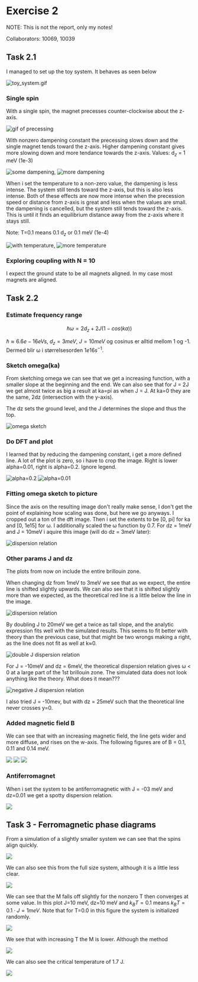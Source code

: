 # Exercise 2

NOTE: This is not the report, only my notes!

Collaborators: 10069, 10039

## Task 2.1

I managed to set up the toy system. It behaves as seen below

![toy_system.gif](../images/toy/toy_system.gif)

### Single spin

With a single spin, the magnet precesses counter-clockwise about the z-axis.

![gif of precessing](../images/2.1.1/2.1_T=0.0,a=0.0.gif)

With nonzero dampening constant the precessing slows down and the single magnet tends toward the z-axis. Higher dampening constant gives more slowing down and more tendance towards the z-axis. Values: d$_z$ = 1 meV (1e-3)

![some dampening](../images/2.1.1/2.1_T=0.0,a=0.1.gif), ![more dampening](../images/2.1.1/2.1_T=0.0,a=0.5.gif)

When i set the temperature to a non-zero value, the dampening is less intense. The system still tends toward the z-axis, but this is also less intense. Both of these effects are now more intense when the precession speed or distance from z-axis is great and less when the values are small.
the dampening is cancelled, but the system still tends toward the z-axis. This is until it finds an equilibrium distance away from the z-axis where it stays still. 

Note: T=0.1 means 0.1 d$_z$ or 0.1 meV (1e-4)

![with temperature](../images/2.1.1/2.1_T=0.1,a=0.1.gif), ![more temperature](../images/2.1.1/2.1_T=0.5,a=0.1.gif)

### Exploring coupling with N = 10

I expect the ground state to be all magnets aligned. In my case most magnets are aligned.

## Task 2.2

### Estimate frequency range

$$
ℏω = 2d_z + 2J(1 − cos(ka))
$$

$ℏ \approx 6.6e-16 eV s$, $d_z = 3meV$, $J = 10meV$ og cosinus er alltid mellom 1 og -1. Dermed blir ω i størrelsesorden $1e16 s^{-1}$.

### Sketch omega(ka)

From sketching omega we can see that we get a increasing function, with a smaller slope at the beginning and the end. We can also see that for J = 2J we get almost twice as big a result at ka=pi as when J = J. At ka=0 they are the same, 2dz (intersection with the y-axis). 

The dz sets the ground level, and the J determines the slope and thus the top.

![omega sketch](../images/2.2.2/omega_sketch.jpg)

### Do DFT and plot

I learned that by reducing the dampening constant, i get a more defined line. A lot of the plot is zero, so i have to crop the image. Right is lower alpha=0.01, right is alpha=0.2. Ignore legend.

![alpha=0.2](../images/2.2.2/dispersion_relation_a0.2_wo_fit.jpg)
![alpha=0.01](../images/2.2.2/dispersion_relation_a0.01_wo_fit.jpg)

### Fitting omega sketch to picture

Since the axis on the resulting image don't really make sense, I don't get the point of explaining how scaling was done, but here we go anyways. I cropped out a ton of the dft image. Then i set the extents to be [0, pi] for ka and [0, 1e15] for ω. I additionally scaled the ω function by 0.7. For dz = 1meV and J = 10meV i aquire this image (will do dz = 3meV later):

![dispersion relation](../images/2.2.2/dispersion_relation_a0.01_J10_dz1.jpg)

### Other params J and dz

The plots from now on include the entire brillouin zone.

When changing dz from 1meV to 3meV we see that as we expect, the entire line is shifted slightly upwards. We can also see that it is shifted slightly more than we expected, as the theoretical red line is a little below the line in the image.


![dispersion relation](../images/2.2.2_bz/dispersion_relation_a0.01_J10_dz3.jpg)


By doubling J to 20meV we get a twice as tall slope, and the analytic expression fits well with the simulated results. This seems to fit better with theory than the previous case, but that might be two wrongs making a right, as the line does not fit as well at k≈0.

![double J dispersion relation](../images/2.2.2_bz/dispersion_relation_J20_dz3_a0.01.jpg)

For J = -10meV and dz = 6meV, the theoretical dispersion relation gives ω < 0 at a large part of the 1st brillouin zone. The simulated data does not look anything like the theory. What does it mean???

![negative J dispersion relation](../images/2.2.2_bz/dispersion_relation_J-10_dz6_a0.01.jpg)

I also tried J = -10mev, but with dz = 25meV such that the theoretical line never crosses y=0.


### Added magnetic field B

We can see that with an increasing magnetic field, the line gets wider and more diffuse, and rises on the w-axis. The following figures are of B = 0.1, 0.11 and 0.14 meV.

![](../images/2.2.5/x_w_mag_B0.10_J10_dz3_a0.001.jpg)
![](../images/2.2.5/x_w_mag_B0.11_J10_dz3_a0.001.jpg)
![](../images/2.2.5/x_w_mag_B0.14_J10_dz3_a0.001.jpg)

### Antiferromagnet

When i set the system to be antiferromagnetic with J = -03 meV and dz=0.01 we get a spotty dispersion relation.

![](../images/2.2.6/x_afm_J-30_dz0.01_a0.001.jpg)

## Task 3 - Ferromagnetic phase diagrams

From a simulation of a slightly smaller system we can see that the spins align quickly.

![](../images/2.3/task_2_3_1.gif)

We can also see this from the full size system, although it is a little less clear.

![](../images/2.3/task_2_3_1_big.gif)

We can see that the M falls off slightly for the nonzero T then converges at some value. In this plot J=10 meV, dz=10 meV and $k_BT=0.1$ means $k_BT = 0.1 \cdot J = 1 meV$. Note that for T=0.0 in this figure the system is initialized randomly.

![](../images/2.3/avgs_2_3_1_T0.0&T0.1.jpg)

We see that with increasing T the M is lower. Although the method

![](../images/2.3/m_per_time.jpg)

We can also see the critical temperature of 1.7 J.

![](../images/2.3/mavg_per_T.jpg)